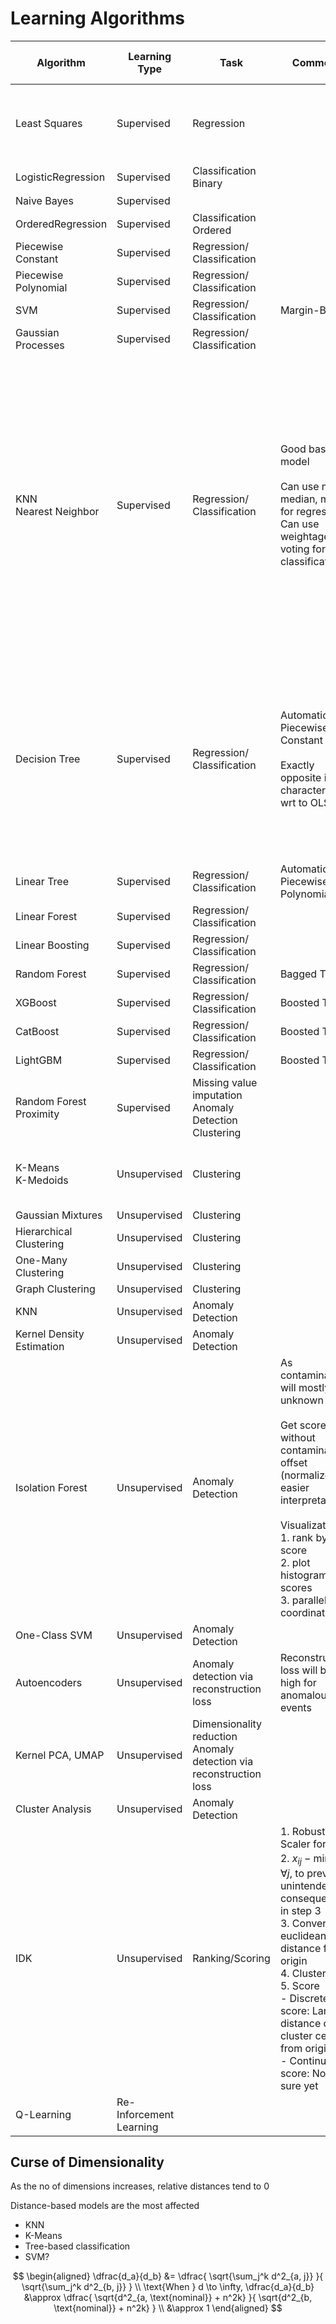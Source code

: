 # Learning Algorithms

| Algorithm                 | Learning Type           | Task                                                                  | Comment                                                                                                                                                                                                                                                                                                      | Assumptions                                                   | Pre-Processing                                  | Probabilistic | Parametric | Scope  | $d_\text{VC}$ | Bias | Variance | Generalization     | Advantages                                                                                                                                                                    | Disadvantages                                                                                                                                                                                                                                                                                                                  | Time Complexity<br>Training   | Time Complexity<br>Inference | Space Complexity<br>Training | Space Complexity<br>Inference |
| ------------------------- | ----------------------- | --------------------------------------------------------------------- | ------------------------------------------------------------------------------------------------------------------------------------------------------------------------------------------------------------------------------------------------------------------------------------------------------------ | ------------------------------------------------------------- | ----------------------------------------------- | :-----------: | :--------: | ------ | ------------- | ---- | -------- | ------------------ | ----------------------------------------------------------------------------------------------------------------------------------------------------------------------------- | ------------------------------------------------------------------------------------------------------------------------------------------------------------------------------------------------------------------------------------------------------------------------------------------------------------------------------ | ----------------------------- | ---------------------------- | ---------------------------- | ----------------------------- |
| Least Squares             | Supervised              | Regression                                                            |                                                                                                                                                                                                                                                                                                              | Mean has linear relationship with inputs<br>Constant variance |                                                 |       ❌       |     ✅      | Global | $k+1$         | High | Low      | Good<br />$n >> k$ |                                                                                                                                                                               |                                                                                                                                                                                                                                                                                                                                | $O(n_\text{train} p^2 + p^3)$ | $O(n_\text{inf} p)$          |                              |                               |
| LogisticRegression        | Supervised              | Classification Binary                                                 |                                                                                                                                                                                                                                                                                                              |                                                               |                                                 |       ✅       |     ✅      | Global | $k+1$         | High | Low      | Good<br />$n >> k$ |                                                                                                                                                                               |                                                                                                                                                                                                                                                                                                                                | $O(n_\text{train} p)$         | $O(n_\text{inf} p)$          |                              |                               |
| Naive Bayes               | Supervised              |                                                                       |                                                                                                                                                                                                                                                                                                              |                                                               |                                                 |               |            |        |               |      |          |                    |                                                                                                                                                                               |                                                                                                                                                                                                                                                                                                                                | $O(n_\text{train} p)$         | $O(n_\text{inf} p)$          |                              |                               |
| OrderedRegression         | Supervised              | Classification Ordered                                                |                                                                                                                                                                                                                                                                                                              |                                                               |                                                 |               |            |        |               |      |          |                    |                                                                                                                                                                               |                                                                                                                                                                                                                                                                                                                                |                               |                              |                              |                               |
| Piecewise Constant        | Supervised              | Regression/<br />Classification                                       |                                                                                                                                                                                                                                                                                                              |                                                               |                                                 |       ❌       |     ❌      | Local  |               |      |          |                    |                                                                                                                                                                               |                                                                                                                                                                                                                                                                                                                                |                               |                              |                              |                               |
| Piecewise Polynomial      | Supervised              | Regression/<br />Classification                                       |                                                                                                                                                                                                                                                                                                              |                                                               |                                                 |       ❌       |     ❌      | Local  |               |      |          |                    |                                                                                                                                                                               |                                                                                                                                                                                                                                                                                                                                |                               |                              |                              |                               |
| SVM                       | Supervised              | Regression/<br />Classification                                       | Margin-Based                                                                                                                                                                                                                                                                                                 |                                                               |                                                 |       ❌       |     ✅      |        |               |      |          |                    |                                                                                                                                                                               | Computationally-expensive                                                                                                                                                                                                                                                                                                      |                               |                              |                              |                               |
| Gaussian Processes        | Supervised              | Regression/<br />Classification                                       |                                                                                                                                                                                                                                                                                                              |                                                               |                                                 |       ✅       |     ✅      |        |               |      |          |                    |                                                                                                                                                                               |                                                                                                                                                                                                                                                                                                                                |                               |                              |                              |                               |
| KNN<br />Nearest Neighbor | Supervised              | Regression/<br />Classification                                       | Good baseline model<br><br>Can use mean, median, mode for regression<br />Can use weightage, voting for classification                                                                                                                                                                                       | Underlying relationship b/w $x$ and $y$ is continuous         | - Feature scaling<br>- Dimensionality reduction |       ❌       |     ❌      |        |               |      |          |                    | + Lazy-learner: no train time, new train data can be added without re-training<br>+ Can perform multi-class out-of-the-box                                                    | Lazy-learner: High space complexity, high inference time<br><br>- Cannot use categorical features<br>- Does not work well for large $n$ or $p$: need to calculate the distance of inference record wrt training records<br>- Sensitive to noise<br>- Sensitive to missing data<br>- Sensitive to scale<br>- Cannot extrapolate |                               |                              |                              |                               |
| Decision Tree             | Supervised              | Regression/<br />Classification                                       | Automatic Piecewise Constant<br /><br />Exactly opposite in characteristics wrt to OLS                                                                                                                                                                                                                       |                                                               |                                                 |       ❌       |     ❌      | Local  |               | Low  | High     |                    | - Highly-interpretable<br/>- Auto-detect non-linear relationships<br/>- Auto-model variable interactions<br/>- Fast evaluation: Traversal only occurs on subset of attributes | - Poor regressive performance<br />- Unstable: Tree struct sensitive to train data; changing train data changes tree<br/>- Require large no of splits for even simple relationships<br>- Cannot extrapolate                                                                                                                    |                               |                              |                              |                               |
| Linear Tree               | Supervised              | Regression/<br />Classification                                       | Automatic Piecewise Polynomial                                                                                                                                                                                                                                                                               |                                                               |                                                 |       ❌       |     ❌      | Local  |               |      |          |                    | Can extrapolate                                                                                                                                                               |                                                                                                                                                                                                                                                                                                                                |                               |                              |                              |                               |
| Linear Forest             | Supervised              | Regression/<br />Classification                                       |                                                                                                                                                                                                                                                                                                              |                                                               |                                                 |               |            |        |               |      |          |                    |                                                                                                                                                                               |                                                                                                                                                                                                                                                                                                                                |                               |                              |                              |                               |
| Linear Boosting           | Supervised              | Regression/<br />Classification                                       |                                                                                                                                                                                                                                                                                                              |                                                               |                                                 |               |            |        |               |      |          |                    |                                                                                                                                                                               |                                                                                                                                                                                                                                                                                                                                |                               |                              |                              |                               |
| Random Forest             | Supervised              | Regression/<br />Classification                                       | Bagged Trees                                                                                                                                                                                                                                                                                                 |                                                               |                                                 |       ❌       |     ❌      | Local  |               |      |          |                    |                                                                                                                                                                               | - Cannot extrapolate                                                                                                                                                                                                                                                                                                           |                               |                              |                              |                               |
| XGBoost                   | Supervised              | Regression/<br />Classification                                       | Boosted Trees                                                                                                                                                                                                                                                                                                |                                                               |                                                 |       ❌       |     ❌      | Local  |               |      |          |                    |                                                                                                                                                                               | - Cannot extrapolate                                                                                                                                                                                                                                                                                                           |                               |                              |                              |                               |
| CatBoost                  | Supervised              | Regression/<br />Classification                                       | Boosted Trees                                                                                                                                                                                                                                                                                                |                                                               |                                                 |       ❌       |     ❌      | Local  |               |      |          |                    |                                                                                                                                                                               | - Cannot extrapolate                                                                                                                                                                                                                                                                                                           |                               |                              |                              |                               |
| LightGBM                  | Supervised              | Regression/<br />Classification                                       | Boosted Trees                                                                                                                                                                                                                                                                                                |                                                               |                                                 |       ❌       |     ❌      | Local  |               |      |          |                    |                                                                                                                                                                               | - Cannot extrapolate                                                                                                                                                                                                                                                                                                           |                               |                              |                              |                               |
| Random Forest Proximity   | Supervised              | Missing value imputation<br>Anomaly Detection<br>Clustering           |                                                                                                                                                                                                                                                                                                              |                                                               |                                                 |               |            |        |               |      |          |                    |                                                                                                                                                                               |                                                                                                                                                                                                                                                                                                                                |                               |                              |                              |                               |
| K-Means<br />K-Medoids    | Unsupervised            | Clustering                                                            |                                                                                                                                                                                                                                                                                                              | Euclidean distance assumes spherical clusters                 |                                                 |       ❌       |     ❌      |        |               |      |          |                    |                                                                                                                                                                               |                                                                                                                                                                                                                                                                                                                                |                               |                              |                              |                               |
| Gaussian Mixtures         | Unsupervised            | Clustering                                                            |                                                                                                                                                                                                                                                                                                              |                                                               |                                                 |               |            |        |               |      |          |                    |                                                                                                                                                                               |                                                                                                                                                                                                                                                                                                                                |                               |                              |                              |                               |
| Hierarchical Clustering   | Unsupervised            | Clustering                                                            |                                                                                                                                                                                                                                                                                                              |                                                               |                                                 |               |            |        |               |      |          |                    |                                                                                                                                                                               |                                                                                                                                                                                                                                                                                                                                |                               |                              |                              |                               |
| One-Many Clustering       | Unsupervised            | Clustering                                                            |                                                                                                                                                                                                                                                                                                              |                                                               |                                                 |               |            |        |               |      |          |                    |                                                                                                                                                                               |                                                                                                                                                                                                                                                                                                                                |                               |                              |                              |                               |
| Graph Clustering          | Unsupervised            | Clustering                                                            |                                                                                                                                                                                                                                                                                                              |                                                               |                                                 |               |            |        |               |      |          |                    |                                                                                                                                                                               |                                                                                                                                                                                                                                                                                                                                |                               |                              |                              |                               |
| KNN                       | Unsupervised            | Anomaly Detection                                                     |                                                                                                                                                                                                                                                                                                              |                                                               |                                                 |               |            |        |               |      |          |                    |                                                                                                                                                                               |                                                                                                                                                                                                                                                                                                                                |                               |                              |                              |                               |
| Kernel Density Estimation | Unsupervised            | Anomaly Detection                                                     |                                                                                                                                                                                                                                                                                                              |                                                               |                                                 |       ✅       |            |        |               |      |          |                    |                                                                                                                                                                               |                                                                                                                                                                                                                                                                                                                                |                               |                              |                              |                               |
| Isolation Forest          | Unsupervised            | Anomaly Detection                                                     | As contamination will mostly be unknown<br><br>Get score without contamination offset<br>(normalize for easier interpretation)<br><br>Visualization<br>1. rank by the score<br>2. ⁠plot histogram of scores<br>3. parallel coordinates                                                                       |                                                               |                                                 |       ❌       |            |        |               |      |          |                    |                                                                                                                                                                               | Requires pre-specified contamination fraction                                                                                                                                                                                                                                                                                  |                               |                              |                              |                               |
| One-Class SVM             | Unsupervised            | Anomaly Detection                                                     |                                                                                                                                                                                                                                                                                                              |                                                               |                                                 |               |            |        |               |      |          |                    |                                                                                                                                                                               |                                                                                                                                                                                                                                                                                                                                |                               |                              |                              |                               |
| Autoencoders              | Unsupervised            | Anomaly detection via reconstruction loss                             | Reconstruction loss will be high for anomalous events                                                                                                                                                                                                                                                        |                                                               |                                                 |               |            |        |               |      |          |                    |                                                                                                                                                                               |                                                                                                                                                                                                                                                                                                                                |                               |                              |                              |                               |
| Kernel PCA, UMAP          | Unsupervised            | Dimensionality reduction<br>Anomaly detection via reconstruction loss |                                                                                                                                                                                                                                                                                                              |                                                               |                                                 |               |            |        |               |      |          |                    |                                                                                                                                                                               |                                                                                                                                                                                                                                                                                                                                |                               |                              |                              |                               |
| Cluster Analysis          | Unsupervised            | Anomaly Detection                                                     |                                                                                                                                                                                                                                                                                                              |                                                               |                                                 |               |            |        |               |      |          |                    |                                                                                                                                                                               |                                                                                                                                                                                                                                                                                                                                |                               |                              |                              |                               |
| IDK                       | Unsupervised            | Ranking/Scoring                                                       | 1. Robust Scaler for $x_{ij}$<br>2. $x_{ij} - \min (x_{j}), \forall j$, to prevent unintended consequences in step 3<br>3. Convert into euclidean distance from origin<br>4. Clustering<br>5. Score<br>	- Discrete score: Larger distance of cluster center from origin<br>	- Continuous score: Not sure yet |                                                               |                                                 |               |            |        |               |      |          |                    |                                                                                                                                                                               |                                                                                                                                                                                                                                                                                                                                |                               |                              |                              |                               |
| Q-Learning                | Re-Inforcement Learning |                                                                       |                                                                                                                                                                                                                                                                                                              |                                                               |                                                 |       ❌       |     ❌      |        |               |      |          |                    |                                                                                                                                                                               |                                                                                                                                                                                                                                                                                                                                |                               |                              |                              |                               |

## Curse of Dimensionality

As the no of dimensions increases, relative distances tend to 0

Distance-based models are the most affected

- KNN
- K-Means
- Tree-based classification
- SVM?

$$
\begin{aligned}
\dfrac{d_a}{d_b}
&= \dfrac{
\sqrt{\sum_j^k d^2_{a, j}}
}{
\sqrt{\sum_j^k d^2_{b, j}}
} \\
\text{When } d \to \infty, 
\dfrac{d_a}{d_b}
&\approx \dfrac{
\sqrt{d^2_{a, \text{nominal}} + n^2k}
}{
\sqrt{d^2_{b, \text{nominal}} + n^2k}
} \\
&\approx 1 
\end{aligned}
$$